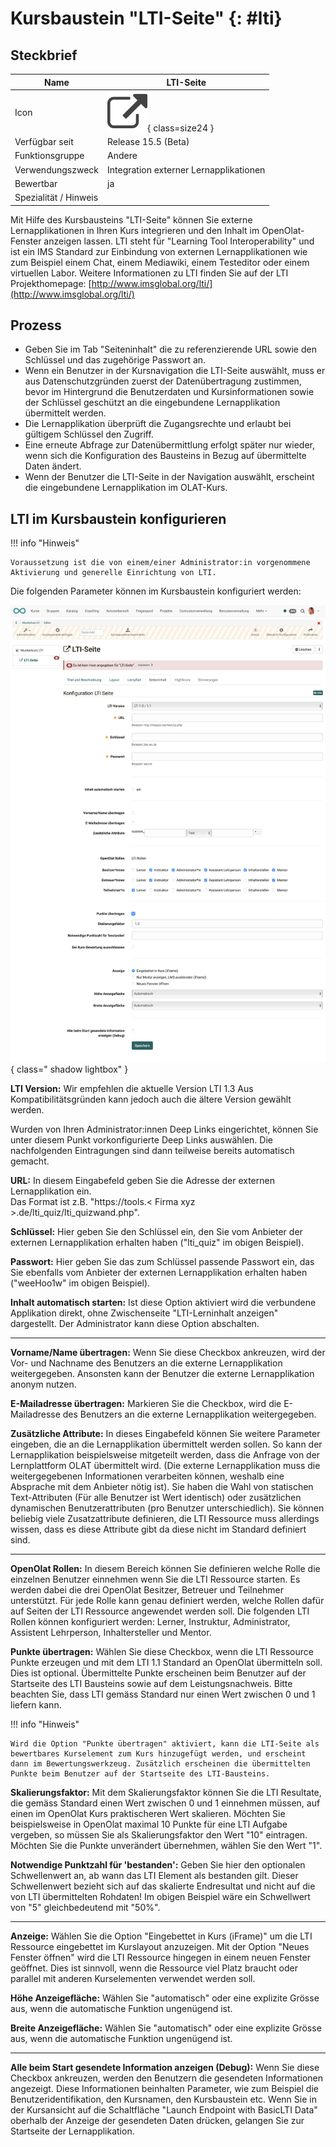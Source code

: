 # Kursbaustein "LTI-Seite" {: #lti}


## Steckbrief

Name | LTI-Seite
---------|----------
Icon | ![LTI-Seite Icon](assets/basiclti.png){ class=size24  }
Verfügbar seit | Release 15.5 (Beta)
Funktionsgruppe | Andere
Verwendungszweck | Integration externer Lernapplikationen
Bewertbar | ja
Spezialität / Hinweis |



Mit Hilfe des Kursbausteins "LTI-Seite" können Sie externe Lernapplikationen in Ihren Kurs integrieren und den Inhalt im OpenOlat-Fenster anzeigen lassen. LTI steht für "Learning Tool Interoperability" und ist ein IMS Standard zur Einbindung von externen Lernapplikationen wie zum Beispiel einem Chat, einem Mediawiki, einem Testeditor oder einem virtuellen Labor. Weitere Informationen zu LTI finden Sie auf der LTI Projekthomepage: [http://www.imsglobal.org/lti/](http://www.imsglobal.org/lti/)

## Prozess

* Geben Sie im Tab "Seiteninhalt" die zu referenzierende URL sowie den Schlüssel und das zugehörige Passwort an. 
* Wenn ein Benutzer in der Kursnavigation die LTI-Seite auswählt, muss er aus Datenschutzgründen zuerst der Datenübertragung zustimmen, bevor im Hintergrund die Benutzerdaten und Kursinformationen sowie der Schlüssel geschützt an die eingebundene Lernapplikation übermittelt werden. 
* Die Lernapplikation überprüft die Zugangsrechte und erlaubt bei gültigem Schlüssel den Zugriff. 
* Eine erneute Abfrage zur Datenübermittlung erfolgt später nur wieder, wenn sich die Konfiguration des Bausteins in Bezug auf übermittelte Daten ändert.
* Wenn der Benutzer die LTI-Seite in der Navigation auswählt, erscheint die eingebundene Lernapplikation im OLAT-Kurs.

  
## LTI im Kursbaustein konfigurieren

!!! info "Hinweis"

    Voraussetzung ist die von einem/einer Administrator:in vorgenommene Aktivierung und generelle Einrichtung von LTI.

Die folgenden Parameter können im Kursbaustein konfiguriert werden:

![course_element_lti_page_content_v1_de.png](assets/course_element_lti_page_content_v1_de.png){ class=" shadow lightbox" }

**LTI Version:** Wir empfehlen die aktuelle Version LTI 1.3 Aus Kompatibilitätsgründen kann jedoch auch die ältere Version gewählt werden.

Wurden von Ihren Administrator:innen Deep Links eingerichtet, können Sie unter diesem Punkt vorkonfigurierte Deep Links auswählen. Die nachfolgenden Eintragungen sind dann teilweise bereits automatisch gemacht.

**URL:** In diesem Eingabefeld geben Sie die Adresse der externen Lernapplikation ein.<br> Das Format ist z.B. "https://tools.< Firma xyz >.de/lti_quiz/lti_quizwand.php".

**Schlüssel:** Hier geben Sie den Schlüssel ein, den Sie vom Anbieter der externen Lernapplikation erhalten haben ("lti_quiz" im obigen Beispiel).

**Passwort:** Hier geben Sie das zum Schlüssel passende Passwort ein, das Sie ebenfalls vom Anbieter der externen Lernapplikation erhalten haben ("weeHoo1w" im obigen Beispiel).

**Inhalt automatisch starten:** Ist diese Option aktiviert wird die verbundene Applikation direkt, ohne Zwischenseite "LTI-Lerninhalt anzeigen" dargestellt. Der Administrator kann diese Option abschalten.

* * *

**Vorname/Name übertragen:** Wenn Sie diese Checkbox ankreuzen, wird der Vor- und Nachname des Benutzers an die externe Lernapplikation weitergegeben. Ansonsten kann der Benutzer die externe Lernapplikation anonym nutzen.

**E-Mailadresse übertragen:** Markieren Sie die Checkbox, wird die E-Mailadresse des Benutzers an die externe Lernapplikation weitergegeben.

**Zusätzliche Attribute:** In dieses Eingabefeld können Sie weitere Parameter eingeben, die an die Lernapplikation übermittelt werden sollen. So kann der Lernapplikation beispielsweise mitgeteilt werden, dass die Anfrage von der Lernplattform OLAT übermittelt wird. (Die externe Lernapplikation muss die weitergegebenen Informationen verarbeiten können, weshalb eine Absprache mit dem Anbieter nötig ist). Sie haben die Wahl von statischen Text-Attributen (Für alle Benutzer ist Wert identisch) oder zusätzlichen dynamischen Benutzerattributen (pro Benutzer unterschiedlich). Sie können beliebig viele Zusatzattribute definieren, die LTI Ressource muss allerdings wissen, dass es diese Attribute gibt da diese nicht im Standard definiert sind.

* * *

**OpenOlat Rollen:** In diesem Bereich können Sie definieren welche Rolle die einzelnen Benutzer einnehmen wenn Sie die LTI Ressource starten. Es werden dabei die drei OpenOlat Besitzer, Betreuer und Teilnehmer unterstützt. Für jede Rolle kann genau definiert werden, welche Rollen dafür auf Seiten der LTI Ressource angewendet werden soll. Die folgenden LTI Rollen können konfiguriert werden: Lerner, Instruktur, Administrator, Assistent Lehrperson, Inhaltersteller und Mentor. 

**Punkte übertragen:** Wählen Sie diese Checkbox, wenn die LTI Ressource Punkte erzeugen und mit dem LTI 1.1 Standard an OpenOlat übermitteln soll. Dies ist optional. Übermittelte Punkte erscheinen beim Benutzer auf der Startseite des LTI Bausteins sowie auf dem Leistungsnachweis. Bitte beachten Sie, dass LTI gemäss Standard nur einen Wert zwischen 0 und 1 liefern kann.


!!! info "Hinweis"

    Wird die Option "Punkte übertragen" aktiviert, kann die LTI-Seite als bewertbares Kurselement zum Kurs hinzugefügt werden, und erscheint dann im Bewertungswerkzeug. Zusätzlich erscheinen die übermittelten Punkte beim Benutzer auf der Startseite des LTI-Bausteins.


**Skalierungsfaktor:** Mit dem Skalierungsfaktor können Sie die LTI Resultate, die gemäss Standard einen Wert zwischen 0 und 1 einnehmen müssen, auf einen im OpenOlat Kurs praktischeren Wert skalieren. Möchten Sie beispielsweise in OpenOlat maximal 10 Punkte für eine LTI Aufgabe vergeben, so müssen Sie als Skalierungsfaktor den Wert "10" eintragen. Möchten Sie die Punkte unverändert übernehmen, wählen Sie den Wert "1".

**Notwendige Punktzahl für 'bestanden':** Geben Sie hier den optionalen Schwellenwert an, ab wann das LTI Element als bestanden gilt. Dieser Schwellenwert bezieht sich auf das skalierte Endresultat und nicht auf die von LTI übermittelten Rohdaten! Im obigen Beispiel wäre ein Schwellwert von "5" gleichbedeutend mit "50%".

* * *

**Anzeige:** Wählen Sie die Option "Eingebettet in Kurs (iFrame)" um die LTI Ressource eingebettet im Kurslayout anzuzeigen. Mit der Option "Neues Fenster öffnen" wird die LTI Ressource hingegen in einem neuen Fenster geöffnet. Dies ist sinnvoll, wenn die Ressource viel Platz braucht oder parallel mit anderen Kurselementen verwendet werden soll.

**Höhe Anzeigefläche:** Wählen Sie "automatisch" oder eine explizite Grösse aus, wenn die automatische Funktion ungenügend ist.

**Breite Anzeigefläche:** Wählen Sie "automatisch" oder eine explizite Grösse aus, wenn die automatische Funktion ungenügend ist.

* * *

**Alle beim Start gesendete Information anzeigen (Debug):** Wenn Sie diese Checkbox ankreuzen, werden den Benutzern die gesendeten Informationen angezeigt. Diese Informationen beinhalten Parameter, wie zum Beispiel die Benutzeridentifikation, den Kursnamen, den Kursbaustein etc. Wenn Sie in der Kursansicht auf die Schaltfläche "Launch Endpoint with BasicLTI Data" oberhalb der Anzeige der gesendeten Daten drücken, gelangen Sie zur Startseite der Lernapplikation.
